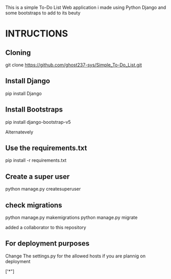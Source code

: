 This is a simple To-Do List Web application i made using Python Django and some bootstraps to add to its beuty

# INTRUCTIONS

## Cloning
git clone https://github.com/ghost237-sys/Simple_To-Do_List.git

## Install Django
pip install Django


## Install Bootstraps
pip install django-bootstrap-v5

Alternatevely 
## Use the requirements.txt
pip install -r requirements.txt

## Create a super user
python manage.py createsuperuser

## check migrations

python manage.py makemigrations
python manage.py migrate


added a collaborator to this repository

## For deployment purposes
Change The settings.py for the allowed hosts if you are plannig on deployment

['*"]


